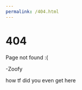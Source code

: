 ```yaml
---
permalink: /404.html
---
```


<h1> 404 </h1>
<p> Page not found :( </p>
<p> -Zoofy </p>


<p>how tf did you even get here</p>
